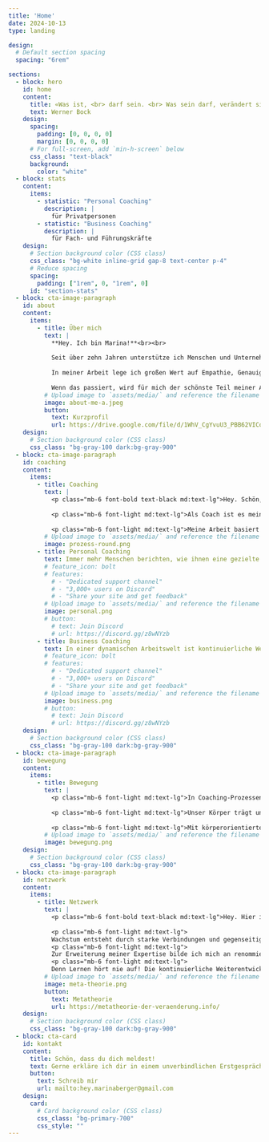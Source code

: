 ```yaml
---
title: 'Home'
date: 2024-10-13
type: landing

design:
  # Default section spacing
  spacing: "6rem"

sections:
  - block: hero
    id: home
    content:
      title: «Was ist, <br> darf sein. <br> Was sein darf, verändert sich.»
      text: Werner Bock
    design:
      spacing:
        padding: [0, 0, 0, 0]
        margin: [0, 0, 0, 0]
      # For full-screen, add `min-h-screen` below
      css_class: "text-black"
      background:
        color: "white"
  - block: stats
    content:
      items:
        - statistic: "Personal Coaching"
          description: |
            für Privatpersonen
        - statistic: "Business Coaching"
          description: |
            für Fach- und Führungskräfte
    design:
      # Section background color (CSS class)
      css_class: "bg-white inline-grid gap-8 text-center p-4"
      # Reduce spacing
      spacing:
        padding: ["1rem", 0, "1rem", 0]
      id: "section-stats"
  - block: cta-image-paragraph
    id: about
    content:
      items:
        - title: Über mich
          text: |
            **Hey. Ich bin Marina!**<br><br>
            
            Seit über zehn Jahren unterstütze ich Menschen und Unternehmen als Beraterin und Coach.<br><br>
            
            In meiner Arbeit lege ich großen Wert auf Empathie, Genauigkeit und eine fundierte, praxisorientierte Herangehensweise. Ich glaube daran, dass die Antworten auf deine Fragen bereits in dir selbst liegen. Mein Ansatz besteht darin, dir durch eine wertfreie, offene und individuelle Begleitung zu helfen, diesen inneren Schatz zu heben und zu nutzen. Indem du lernst, deine Bedürfnisse achtsam wahrzunehmen und danach zu handeln, stärkst du deine Selbstverantwortung.<br><br>
            
            Wenn das passiert, wird für mich der schönste Teil meiner Arbeit sichtbar: Ich sehe die strahlenden Augen meiner Klientinnen und Klienten und erkenne ihre neu gewonnene innere Freiheit. Diese Momente zeigen mir, wie erfüllend und transformierend der Coaching-Prozess sein kann.<br><br>
          # Upload image to `assets/media/` and reference the filename here
          image: about-me-a.jpeg
          button:
            text: Kurzprofil
            url: https://drive.google.com/file/d/1WhV_CgYvuU3_PBB62VICofMgFtbJ-iOx/view?usp=sharing
    design:
      # Section background color (CSS class)
      css_class: "bg-gray-100 dark:bg-gray-900"
  - block: cta-image-paragraph
    id: coaching
    content:
      items:
        - title: Coaching
          text: |
            <p class="mb-6 font-bold text-black md:text-lg">Hey. Schön, dass du da bist! <br> Willkommen auf deinem Weg der Selbstentfaltung.</p>
            
            <p class="mb-6 font-light md:text-lg">Als Coach ist es meine Aufgabe, Menschen auf ihrem Weg der persönlichen und beruflichen Entwicklung zu begleiten. Ein effektives Coaching setzt voraus, dass ich meine Klientinnen und Klienten ganzheitlich wahrnehme – mit ihrem Wesen, ihren individuellen Erfahrungen, ihren Stärken, ihren nonverbalen Signalen und ihren Herausforderungen. Auf dieser Basis kann ich kritisch hinterfragen, meine Irritationen benennen und gleichzeitig einfühlsam und zugewandt bleiben. Meine Erfahrung zeigt, dass jeder Mensch die notwendigen Antworten auf seine Herausforderungen bereits in sich trägt. Oft braucht es aber den gezielten Dialog und ein unterstützendes Gegenüber, um diese Antworten ans Licht zu bringen.</p>
            
            <p class="mb-6 font-light md:text-lg">Meine Arbeit basiert auf der Metatheorie der Veränderung des Hephaistos Coaching Zentrums München. Diese theoretische Grundlage ermöglicht es mir, systemische und psychodynamische Methoden führender Schulen zu kombinieren und so einen effektiven Coaching-Ansatz zu bieten.</p> <a id="personal-coaching"></a>
          # Upload image to `assets/media/` and reference the filename here
          image: prozess-round.png
        - title: Personal Coaching
          text: Immer mehr Menschen berichten, wie ihnen eine gezielte individuelle Unterstützung half, ihre privaten und beruflichen Chancen zu nutzen und ein erfülltes, selbstbestimmtes Leben zu führen.<br><br> Mein Personal Coaching bietet dir einen vertraulichen Rahmen, um dein Anliegen – sei es persönliche Weiterentwicklung, Beziehungsfragen, Krisenbewältigung oder Lebensbalance – gezielt zu klären.<br><br> Wir konzentrieren uns auf das, was dir wichtig ist – deine Wünsche und Bedürfnisse – und arbeiten mit dem, was du im Hier und Jetzt erlebst und ausdrückst. Gemeinsam beleuchten wir auch herausfordernde Aspekte, um herauszufinden, wie sie dich möglicherweise hemmen oder blockieren. So gewinnst du Klarheit über deine Situation und entwickelst neue Perspektiven, die deinen Handlungsspielraum erweitern und dich spürbare Fortschritte im Alltag erleben lassen.<br><br> <a id="business-coaching"></a>
          # feature_icon: bolt
          # features:
            # - "Dedicated support channel"
            # - "3,000+ users on Discord"
            # - "Share your site and get feedback"
          # Upload image to `assets/media/` and reference the filename here
          image: personal.png
          # button:
            # text: Join Discord
            # url: https://discord.gg/z8wNYzb
        - title: Business Coaching
          text: In einer dynamischen Arbeitswelt ist kontinuierliche Weiterentwicklung unerlässlich. Mein Business Coaching richtet sich an Fach- und Führungskräfte sowie Unternehmerinnen und Unternehmer, die sich beruflich weiterentwickeln und ihr Unternehmen auf das nächste Level bringen möchten.<br><br> Im Fokus steht die Selbstreflexion, um innere Muster zu erkennen und tiefgreifende Veränderungen zu bewirken. Ich unterstütze dich dabei, deine Stärken zu fördern und eine authentische Führungsidentität zu entwickeln. Mit gezielten Übungen gewinnst du innere Klarheit und erreichst deine Ziele effizienter.<br><br> Ich arbeite mit einem systemischen Ansatz, der die Wechselwirkungen und Dynamiken in deinem Unternehmen umfassend berücksichtigt. Auf diese Weise analysieren wir die innerbetrieblichen Prozesse und entwickeln darauf basierend Lösungen, die positive Veränderungen fördern.<br><br>
          # feature_icon: bolt
          # features:
            # - "Dedicated support channel"
            # - "3,000+ users on Discord"
            # - "Share your site and get feedback"
          # Upload image to `assets/media/` and reference the filename here
          image: business.png
          # button:
            # text: Join Discord
            # url: https://discord.gg/z8wNYzb
    design:
      # Section background color (CSS class)
      css_class: "bg-gray-100 dark:bg-gray-900"
  - block: cta-image-paragraph
    id: bewegung
    content:
      items:
        - title: Bewegung
          text: |
            <p class="mb-6 font-light md:text-lg">In Coaching-Prozessen stoßen wir oft an die Grenzen des Verstandes. Manchmal reichen Worte allein nicht aus, um tiefsitzende Gefühle oder blockierende Muster zu lösen. Es sind die Momente, in denen Gespräche ins Leere laufen oder festgefahrene Denkmuster uns daran hindern, weiterzukommen. Hier ist es wichtig, dass wir den Körper in den Coaching-Prozess einbeziehen. Denn der Körper vergisst nicht.</p>
            
            <p class="mb-6 font-light md:text-lg">Unser Körper trägt unausgesprochene Emotionen, Erinnerungen und Erfahrungen in sich. Er speichert, was wir erlebt haben, auch wenn unser Verstand es längst verdrängt hat. Wenn wir auf die Signale unseres Körpers hören, eröffnen sich oft neue Wege. Der Körper erlaubt uns dann, das auszudrücken, was wir fühlen, und das zunächst Unaussprechliche nimmt Gestalt an.</p>
            
            <p class="mb-6 font-light md:text-lg">Mit körperorientierten Methoden wie Atemtechniken, Achtsamkeitsübungen oder Yoga nutzen wir in Einzelsitzungen die Weisheit deines Körpers, um Blockaden zu lösen. So wird der Körper zum Schlüssel für deine authentische Veränderung und dein Wachstum.</p>
          # Upload image to `assets/media/` and reference the filename here
          image: bewegung.png
    design:
      # Section background color (CSS class)
      css_class: "bg-gray-100 dark:bg-gray-900"
  - block: cta-image-paragraph
    id: netzwerk
    content:
      items:
        - title: Netzwerk
          text: |
            <p class="mb-6 font-bold text-black md:text-lg">Hey. Hier ist mein Netzwerk!</p>
            
            <p class="mb-6 font-light md:text-lg">
            Wachstum entsteht durch starke Verbindungen und gegenseitige Unterstützung. Mein Ziel ist es, ein vertrauensvolles Netzwerk aufzubauen, um gemeinsam Herausforderungen zu meistern und nachhaltige Erfolge zu erzielen. Netzwerken bedeutet für mich, langfristige Beziehungen zu pflegen, regelmäßige Treffen zu fördern und kontinuierlich im Austausch zu stehen, um voneinander zu lernen und zu wachsen.<br></p>
            <p class="mb-6 font-light md:text-lg">
            Zur Erweiterung meiner Expertise bilde ich mich an renommierten Schulen fort und nehme regelmäßig an Supervisionen teil. Dadurch erhalte ich wertvolle Impulse und neue Perspektiven. Besonders wichtig ist mir der Austausch mit den Kolleginnen und Kollegen des Hephaistos Coaching Zentrums München, die sich durch einen reflektierten und praxisnahen Ansatz auszeichnen. Das hilft mir, aktuelle Herausforderungen besser zu verstehen und innovative Lösungen zu entwickeln.<br></p>
            <p class="mb-6 font-light md:text-lg">
            Denn Lernen hört nie auf! Die kontinuierliche Weiterentwicklung meiner Fähigkeiten ist entscheidend, um optimal auf individuelle Bedürfnisse einzugehen und effektive Veränderungsprozesse zu fördern.<br></p>
          # Upload image to `assets/media/` and reference the filename here
          image: meta-theorie.png
          button:
            text: Metatheorie
            url: https://metatheorie-der-veraenderung.info/
    design:
      # Section background color (CSS class)
      css_class: "bg-gray-100 dark:bg-gray-900"
  - block: cta-card
    id: kontakt
    content:
      title: Schön, dass du dich meldest!
      text: Gerne erkläre ich dir in einem unverbindlichen Erstgespräch meine Arbeitsweise und den Ablauf eines Coachings.<br><br> Du kannst mich gerne telefonisch oder per E-Mail kontaktieren, in der Regel antworte ich innerhalb von drei Werktagen.<br><br> Ich freue mich darauf, dich kennenzulernen!
      button:
        text: Schreib mir
        url: mailto:hey.marinaberger@gmail.com
    design:
      card:
        # Card background color (CSS class)
        css_class: "bg-primary-700"
        css_style: ""
---
```

